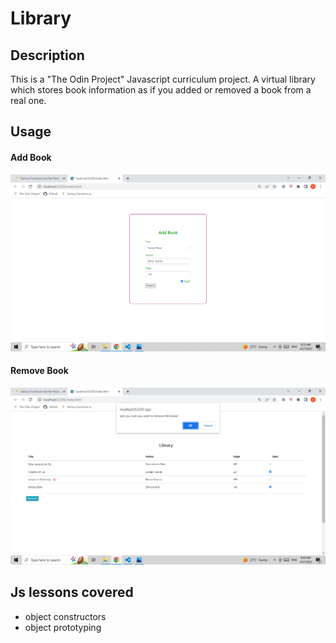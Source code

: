 # Library


## Description
  This is a "The Odin Project" Javascript curriculum project. A virtual library which stores book information as if you added or removed a book from a real one.


## Usage
  #### Add Book
  ![alt text](assets/images/project_screenshots/add_book.png)
  #### Remove Book
  ![alt text](assets/images/project_screenshots/remove_book.png)


## Js lessons covered
  - object constructors
  - object prototyping
